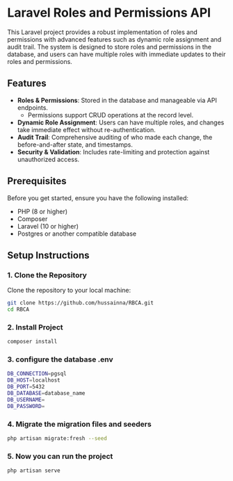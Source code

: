 # Laravel Roles and Permissions API

This Laravel project provides a robust implementation of roles and permissions with advanced features such as dynamic role assignment and audit trail. The system is designed to store roles and permissions in the database, and users can have multiple roles with immediate updates to their roles and permissions.

## Features

- **Roles & Permissions**: Stored in the database and manageable via API endpoints.
  - Permissions support CRUD operations at the record level.
- **Dynamic Role Assignment**: Users can have multiple roles, and changes take immediate effect without re-authentication.
- **Audit Trail**: Comprehensive auditing of who made each change, the before-and-after state, and timestamps.
- **Security & Validation**: Includes rate-limiting and protection against unauthorized access.

## Prerequisites

Before you get started, ensure you have the following installed:

- PHP (8 or higher)
- Composer
- Laravel (10 or higher)
- Postgres or another compatible database

## Setup Instructions

### 1. Clone the Repository

Clone the repository to your local machine:

```bash
git clone https://github.com/hussainna/RBCA.git
cd RBCA
```

### 2. Install Project

```bash
composer install
```

### 3. configure the database .env

```bash
DB_CONNECTION=pgsql
DB_HOST=localhost
DB_PORT=5432
DB_DATABASE=database_name
DB_USERNAME=
DB_PASSWORD=
```

### 4. Migrate the migration files and seeders

``` bash
php artisan migrate:fresh --seed
```

### 5. Now you can run the project

```bash
php artisan serve
```
